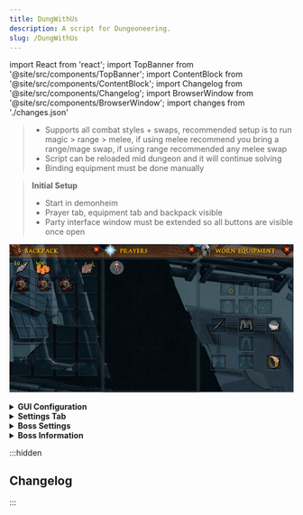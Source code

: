 ```yaml
---
title: DungWithUs
description: A script for Dungeoneering.
slug: /DungWithUs
---
```


import React from 'react';
import TopBanner from '@site/src/components/TopBanner';
import ContentBlock from '@site/src/components/ContentBlock';
import Changelog from '@site/src/components/Changelog';
import BrowserWindow from '@site/src/components/BrowserWindow';
import changes from './changes.json'

<TopBanner title="DungWithUs" version="v2 r1.0.0" author="BotWithUs" skill="Dungeoneering">
</TopBanner>

<ContentBlock title="Features">

> - Supports all combat styles + swaps, recommended setup is to run magic > range > melee, if using melee recommend you bring a range/mage swap, if using range recommended any melee swap
> - Script can be reloaded mid dungeon and it will continue solving
> - Binding equipment must be done manually

</ContentBlock>

<ContentBlock title="Setup">

> **Initial Setup**
> - Start in demonheim
> - Prayer tab, equipment tab and backpack visible
> - Party interface window must be extended so all buttons are visible once open

![Initial Setup](./img/setup.png)

<details>
<summary><strong>GUI Configuration</strong></summary>

![GUI Config Tab](./img/gui_config.png)

> - **Target floor**: Current floor we will run
> - **Target complexity**: Current floor complexity
> - **Dungeon size**: Dungeon size
> - **Prestige enabled**: When enabled we will prestige once the current progress reaches the set floor

</details>
<details>
<summary><strong>Settings Tab</strong></summary>

![GUI Config Tab](./img/gui_settings.png)

> - **Pickup food**: Pickup and carry this much food during runs
> - **Buy feathers**: Buys feathers for fishing puzzle - must use if you don't have an unlock that doesn't require feathers for fishing
> - **Pickup and bury bones**: Will pickup and burry bones during exploration

</details>

<details>
<summary><strong>Boss Settings</strong></summary>

> - **Nightgazer pillars**: How many pillars we will light, the more damage you have the less pillars you can light.

</details>

<details>
<summary><strong>Boss Information</strong></summary>

| Boss Name                     | Prayer Type(s)         | Special Mechanics                                                                                                                                                                                                                                                                                                                                                        |
| :---------------------------- | :--------------------- | :----------------------------------------------------------------------------------------------------------------------------------------------------------------------------------------------------------------------------------------------------------------------------------------------------------------------------------------------------------------------- |
| Astea Frostweb                | Magic                  | None                                                                                                                                                                                                                                                                                                                                                                     |
| Bal'lak the Pummeller         | Melee                  | None                                                                                                                                                                                                                                                                                                                                                                     |
| Blink                         | Magic                  | Periodically becomes unattackable and teleports. Player will move to the center of the room to keep closer to potential pillars.                                                                                                                                                                                            |
| Bulwark Beast                 | Ranged                 | Has a shield that must be broken (player will attempt to unequip ranged weapon if one is equipped, then mine the shield if a pickaxe is in the toolbelt). Re-equips ranged weapon after shield is broken.                                                                                                                                                                |
| Divine Skinweaver             | Magic                  | Summons monsters and creates tunnels. Tunnels must be blocked. After all monsters are defeated and tunnels blocked, talks to the Divine Skinweaver to complete the fight.                                                                                                                                                                                                 |
| Dreadnaut                     | Melee                  | None                                                                                                                                                                                                                                                                                                                                                                     |
| Flesh-Spoiler Haasghenahk     | Melee                  | Two-phase fight. Player will avoid being too close to the boss to avoid taking damage. After the first phase, the boss respawns for a second phase.                                                                                                                                                                                                                                            |
| Gluttonous Behemoth           | Magic                  |  Player must stand between the boss and the carcass to block it.                                                                                                                                                                                                                                                                      |
| Gravecreeper                  | Magic                  | Plinth special attack: Player must move away from plinths when they trigger special.                                                                                                                                                                                                                                                                            |
| Har'Lakk the Riftsplitter     | Melee                  | Player will move to a safe coordinate away from the special attack.                                                                                                                                                                                                                                            |
| Hobgoblin Geomancer           | Magic                  | None                                                                                                                                                                                                                                                                                                                                                                     |
| Hope Devourer                 | Magic                  | None                                                                                                                                                                                                                                                                                                                                                                     |
| Icy Bones                     | Magic                  | None                                                                                                                                                                                                                                                                                                                                                                     |
| Kal'Ger the Warmonger         | Melee                  | None                                                                                                                                                                                                                                                                                                                                                                     |
| Lexicus Runewright            | Magic                  | None                                                                                                                                                                                                                                                                                                                                                                     |
| Luminescent Icefiend          | Magic                  | Icicle attack. Player will move to room corners to avoid damage.                                                                                                                                                                                                                                                                                       |
| Necrolord                     | Magic                  | Player will attempt to swap to a non-melee weapon if a melee weapon is equipped and a non-melee weapon is in the backpack. If no suitable swap is found and only a melee weapon is present, the script will leave the dungeon.                                                                                                                                             |
| Night-Gazer Khighorahk        | Magic                  | Pillars of light will be lit. The number of pillars to light can be configured on GUI.                                                                                                                                                                                                                                                                                            |
| Plane-Freezer Lakhrahnaz      | Magic                  | Ice attack. Player will move to avoid.                                                                                                                                                                                                                    |
| Rammernaut                    | Melee                  | Charge attack. Player will move out of the way of the charge.                                                                                                                                                                                                                                                                                                              |
| Runebound Behemoth            | Varies (Magic/Ranged/Melee) | Script determines player's weapon type to decide which crystal to deactivate.                                                                                                                                                                          |
| Sagittare                     | Ranged                 | If a ranged weapon is equipped, the script will attempt to switch to a melee or magic weapon. If the player is stunned, the script will attempt to use the Freedom ability.                                                                                                                                                                                                   |
| Shadow-Forger Ihlakhizan      | Melee                  | None                                                                                                                                                                                                                                                                                                                                                                     |
| Skeletal Trio                 | Magic (priority)       | Attacks Skeletal Archer, then Skeletal Sorcerer, then Skeletal Warrior.                                                                                                                                                                                                                                                                           |
| Stomp                         | Melee                  | Falling rocks mechanic will move to safe tile. Stone phase: player picks up colored crystals and uses them on corresponding active ones. Will mine debris blocking paths to crystals or stones.                                                                                                  |                                                                                                                                                                                                                                                      |
| To'Kash the Bloodchiller      | Magic                  | If the player is stunned, the script will attempt to use the Freedom ability.                                                                                                                                                                                                                                                                                                 |
| Unholy Cursebearer            | Ranged                 | None                                                                                                                                                                                                                                                                                                                                                                     |
| Warped Gulega                 | Melee                  | Special attack. Player will move to a safe coordinate.                                                                                                                                                                                                                                                                           |
| World-Gorger Shukarhazh       | Varies (Magic/Ranged/Melee) | Has three eyes (Warrior, Mage, Ranger). Player will attack the eyes to make the boss vulnerable to the current weapon style.                         |
| Yk'Lagor the Thunderous       | Melee                  | Magical drag attack: Player attempts to move to a safe position. Earthquake attack: Player attempts to hide behind a pillar.                                                                                                                                                                                           |

</details>

</ContentBlock>

:::hidden

## Changelog

:::

<Changelog changes={changes}>

</Changelog> 